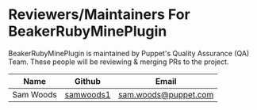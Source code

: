 # Reviewers/Maintainers For BeakerRubyMinePlugin

BeakerRubyMinePlugin is maintained by Puppet's Quality Assurance (QA) Team. These people
will be reviewing & merging PRs to the project.

| Name           | Github                                              | Email                       |
|:--------------:|:---------------------------------------------------:|:---------------------------:|
| Sam Woods      | [samwoods1](https://github.com/samwoods1)           | <sam.woods@puppet.com>      |
